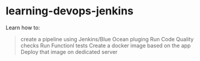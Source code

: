 # learning-devops-jenkins
Learn how to:
> create a pipeline using Jenkins/Blue Ocean pluging
> Run Code Quality checks
> Run Functionl tests
> Create a docker image based on the app
> Deploy that image on dedicated server
